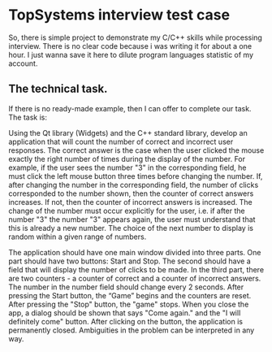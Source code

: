 # TopSystems interview test case

So, there is simple project to demonstrate my C/C++ skills while processing 
interview. There is no clear code because i was writing it for about a one 
hour. I just wanna save it here to dilute program languages statistic of my 
account.  

## The technical task.

If there is no ready-made example, then I can offer to complete our 
task. The task is:

Using the Qt library (Widgets) and the C++ standard library, develop 
an application that will count the number of correct and incorrect 
user responses. The correct answer is the case when the user clicked 
the mouse exactly the right number of times during the display of the number. 
For example, if the user sees the number "3" in the corresponding field, 
he must click the left mouse button three times before changing the number. 
If, after changing the number in the corresponding field, the number of clicks 
corresponded to the number shown, then the counter of correct answers increases. 
If not, then the counter of incorrect answers is increased. The change of the 
number must occur explicitly for the user, i.e. if after the number "3" the 
number "3" appears again, the user must understand that this is already a new 
number. The choice of the next number to display is random within a given range 
of numbers.

The application should have one main window divided into three parts. One part 
should have two buttons: Start and Stop. The second should have a field that 
will display the number of clicks to be made. In the third part, there are two 
counters - a counter of correct and a counter of incorrect answers. The number 
in the number field should change every 2 seconds. After pressing the Start button, 
the “Game” begins and the counters are reset. After pressing the "Stop" button, 
the "game" stops. When you close the app, a dialog should be shown that says "Come 
again." and the "I will definitely come" button. After clicking on the button, the 
application is permanently closed. Ambiguities in the problem can be interpreted 
in any way.
